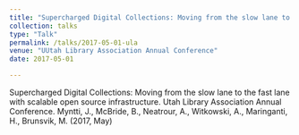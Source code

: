 ```yaml
---
title: "Supercharged Digital Collections: Moving from the slow lane to the fast lane with scalable open source infrastructure."
collection: talks
type: "Talk"
permalink: /talks/2017-05-01-ula
venue: "UUtah Library Association Annual Conference"
date: 2017-05-01

---
```


Supercharged Digital Collections: Moving from the slow lane to the fast lane with scalable open source infrastructure. Utah Library Association Annual Conference. Myntti, J., McBride, B., Neatrour, A., Witkowski, A., Maringanti, H., Brunsvik, M. (2017, May)
